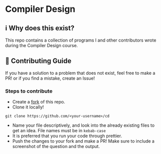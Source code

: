 # Compiler Design

## :information_source: Why does this exist?
This repo contains a collection of programs I and other contributors wrote during the Compiler Design course.

## :handshake: Contributing Guide
If you have a solution to a problem that does not exist, feel free to make a PR! or if you find a mistake, create an Issue!

### Steps to contribute
- Create a [fork](https://github.com/mhmdsami/cd/fork) of this repo.
- Clone it locally!
```
git clone https://github.com/<your-username>/cd
```
- Name your file descriptively, and look into the already existing files to get an idea. File names must be in ```kebab-case```
- It is preferred that you run your code through prettier.
- Push the changes to your fork and make a PR! Make sure to include a screenshot of the question and the output.
